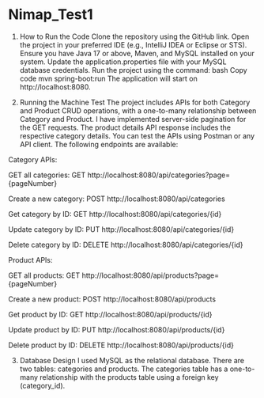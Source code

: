 # Nimap_Test1


1. How to Run the Code
Clone the repository using the GitHub link.
Open the project in your preferred IDE (e.g., IntelliJ IDEA or Eclipse or STS).
Ensure you have Java 17 or above, Maven, and MySQL installed on your system.
Update the application.properties file with your MySQL database credentials.
Run the project using the command:
bash
Copy code
mvn spring-boot:run
The application will start on http://localhost:8080.


2. Running the Machine Test
The project includes APIs for both Category and Product CRUD operations, with a one-to-many relationship between Category and Product.
I have implemented server-side pagination for the GET requests.
The product details API response includes the respective category details.
You can test the APIs using Postman or any API client. The following endpoints are available:

Category APIs:

GET all categories: GET http://localhost:8080/api/categories?page={pageNumber}

Create a new category: POST http://localhost:8080/api/categories

Get category by ID: GET http://localhost:8080/api/categories/{id}

Update category by ID: PUT http://localhost:8080/api/categories/{id}

Delete category by ID: DELETE http://localhost:8080/api/categories/{id}


Product APIs:

GET all products: GET http://localhost:8080/api/products?page={pageNumber}

Create a new product: POST http://localhost:8080/api/products

Get product by ID: GET http://localhost:8080/api/products/{id}

Update product by ID: PUT http://localhost:8080/api/products/{id}

Delete product by ID: DELETE http://localhost:8080/api/products/{id}


3. Database Design
I used MySQL as the relational database.
There are two tables: categories and products.
The categories table has a one-to-many relationship with the products table using a foreign key (category_id).


